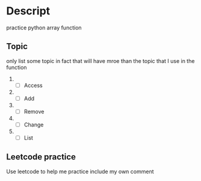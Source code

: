 # Descript
practice python array function

## Topic
only list some topic in fact that will have mroe than the topic that I use in the function
  1. -[ ] Access
  2. -[ ] Add
  3. -[ ] Remove
  4. -[ ] Change
  5. -[ ] List

## Leetcode practice
Use leetcode to help me practice include my own comment
